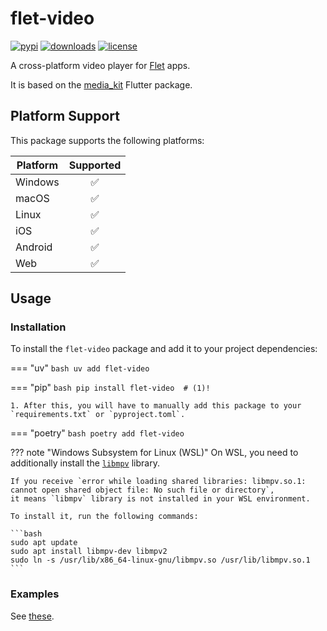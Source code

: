 # flet-video

[![pypi](https://img.shields.io/pypi/v/flet-video.svg)](https://pypi.python.org/pypi/flet-video)
[![downloads](https://static.pepy.tech/badge/flet-video/month)](https://pepy.tech/project/flet-video)
[![license](https://img.shields.io/github/license/flet-dev/flet-video.svg)](https://github.com/flet-dev/flet-video/blob/main/LICENSE)

A cross-platform video player for [Flet](https://flet.dev) apps.

It is based on the [media_kit](https://pub.dev/packages/media_kit) Flutter package.

## Platform Support

This package supports the following platforms:

| Platform | Supported |
|----------|:---------:|
| Windows  |     ✅     |
| macOS    |     ✅     |
| Linux    |     ✅     |
| iOS      |     ✅     |
| Android  |     ✅     |
| Web      |     ✅     |

## Usage

### Installation

To install the `flet-video` package and add it to your project dependencies:

=== "uv"
    ```bash
    uv add flet-video
    ```

=== "pip"
    ```bash
    pip install flet-video  # (1)!
    ```

    1. After this, you will have to manually add this package to your `requirements.txt` or `pyproject.toml`.

=== "poetry"
    ```bash
    poetry add flet-video
    ```

??? note "Windows Subsystem for Linux (WSL)"
    On WSL, you need to additionally install the [`libmpv`](https://github.com/mpv-player/mpv) library.

    If you receive `error while loading shared libraries: libmpv.so.1: cannot open shared object file: No such file or directory`,
    it means `libmpv` library is not installed in your WSL environment.

    To install it, run the following commands:

    ```bash
    sudo apt update
    sudo apt install libmpv-dev libmpv2
    sudo ln -s /usr/lib/x86_64-linux-gnu/libmpv.so /usr/lib/libmpv.so.1
    ```

### Examples

See [these](video.md#examples).
